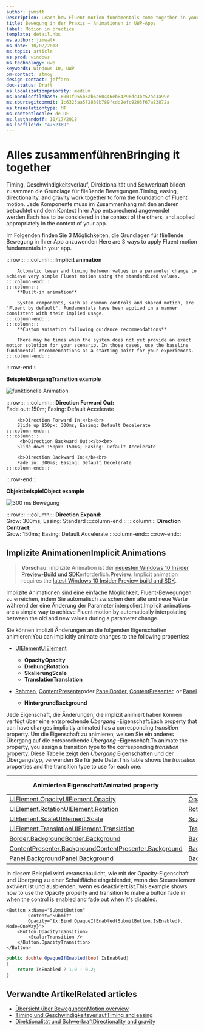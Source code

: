 ```yaml
---
author: jwmsft
Description: Learn how Fluent motion fundamentals come together in your app.
title: Bewegung in der Praxis – Animationen in UWP-Apps
label: Motion in practice
template: detail.hbs
ms.author: jimwalk
ms.date: 10/02/2018
ms.topic: article
ms.prod: windows
ms.technology: uwp
keywords: Windows 10, UWP
pm-contact: stmoy
design-contact: jeffarn
doc-status: Draft
ms.localizationpriority: medium
ms.openlocfilehash: 6001f955b3ab6a60446eb84296dc3bc52ad3a99e
ms.sourcegitcommit: 1c6325aa572868b789fcdd2efc9203f67a83872a
ms.translationtype: MT
ms.contentlocale: de-DE
ms.lasthandoff: 10/17/2018
ms.locfileid: "4752369"
---
```

# <a name="bringing-it-together"></a><span data-ttu-id="87e33-103">Alles zusammenführen</span><span class="sxs-lookup"><span data-stu-id="87e33-103">Bringing it together</span></span>

<span data-ttu-id="87e33-104">Timing, Geschwindigkeitsverlauf, Direktionalität und Schwerkraft bilden zusammen die Grundlage für fließende Bewegungen.</span><span class="sxs-lookup"><span data-stu-id="87e33-104">Timing, easing, directionality, and gravity work together to form the foundation of Fluent motion.</span></span> <span data-ttu-id="87e33-105">Jede Komponente muss im Zusammenhang mit den anderen betrachtet und dem Kontext Ihrer App entsprechend angewendet werden.</span><span class="sxs-lookup"><span data-stu-id="87e33-105">Each has to be considered in the context of the others, and applied appropriately in the context of your app.</span></span>

<span data-ttu-id="87e33-106">Im Folgenden finden Sie 3 Möglichkeiten, die Grundlagen für fließende Bewegung in Ihrer App anzuwenden.</span><span class="sxs-lookup"><span data-stu-id="87e33-106">Here are 3 ways to apply Fluent motion fundamentals in your app.</span></span>

:::row:::
    :::column:::
        **Implicit animation**

        Automatic tween and timing between values in a parameter change to achieve very simple Fluent motion using the standardized values.
    :::column-end:::
    :::column:::
        **Built-in animation**

        System components, such as common controls and shared motion, are "Fluent by default". Fundamentals have been applied in a manner consistent with their implied usage.
    :::column-end:::
    :::column:::
        **Custom animation following guidance recommendations**

        There may be times when the system does not yet provide an exact motion solution for your scenario. In those cases, use the baseline fundamental recommendations as a starting point for your experiences.
    :::column-end:::
:::row-end:::

**<span data-ttu-id="87e33-107">Beispielübergang</span><span class="sxs-lookup"><span data-stu-id="87e33-107">Transition example</span></span>**

![funktionelle Animation](images/pageRefresh.gif)

:::row:::
    :::column:::
        <b>Direction Forward Out:</b><br>
        Fade out: 150m; Easing: Default Accelerate

        <b>Direction Forward In:</b><br>
        Slide up 150px: 300ms; Easing: Default Decelerate
    :::column-end:::
    :::column:::
         <b>Direction Backward Out:</b><br>
        Slide down 150px: 150ms; Easing: Default Accelerate

        <b>Direction Backward In:</b><br>
        Fade in: 300ms; Easing: Default Decelerate
    :::column-end:::
:::row-end:::

**<span data-ttu-id="87e33-109">Objektbeispiel</span><span class="sxs-lookup"><span data-stu-id="87e33-109">Object example</span></span>**

 ![300 ms Bewegung](images/control.gif)

:::row:::
    :::column:::
        <b>Direction Expand:</b><br>
        Grow: 300ms; Easing: Standard
    :::column-end:::
    :::column:::
        <b>Direction Contract:</b><br>
        Grow: 150ms; Easing: Default Accelerate
    :::column-end:::
:::row-end:::

## <a name="implicit-animations"></a><span data-ttu-id="87e33-111">Implizite Animationen</span><span class="sxs-lookup"><span data-stu-id="87e33-111">Implicit Animations</span></span>

> <span data-ttu-id="87e33-112">**Vorschau**: implizite Animation ist der [neuesten Windows 10 Insider Preview-Build und SDK](https://insider.windows.com/for-developers/)erforderlich.</span><span class="sxs-lookup"><span data-stu-id="87e33-112">**Preview**: Implicit animation requires the [latest Windows 10 Insider Preview build and SDK](https://insider.windows.com/for-developers/).</span></span>

<span data-ttu-id="87e33-113">Implizite Animationen sind eine einfache Möglichkeit, Fluent-Bewegungen zu erreichen, indem Sie automatisch zwischen dem alte und neue Werte während der eine Änderung der Parameter interpoliert.</span><span class="sxs-lookup"><span data-stu-id="87e33-113">Implicit animations are a simple way to achieve Fluent motion by automatically interpolating between the old and new values during a parameter change.</span></span>

<span data-ttu-id="87e33-114">Sie können implizit Änderungen an die folgenden Eigenschaften animieren:</span><span class="sxs-lookup"><span data-stu-id="87e33-114">You can implicitly animate changes to the following properties:</span></span>

- [<span data-ttu-id="87e33-115">UIElement</span><span class="sxs-lookup"><span data-stu-id="87e33-115">UIElement</span></span>](/uwp/api/windows.ui.xaml.uielement)
  - **<span data-ttu-id="87e33-116">Opacity</span><span class="sxs-lookup"><span data-stu-id="87e33-116">Opacity</span></span>**
  - **<span data-ttu-id="87e33-117">Drehung</span><span class="sxs-lookup"><span data-stu-id="87e33-117">Rotation</span></span>**
  - **<span data-ttu-id="87e33-118">Skalierung</span><span class="sxs-lookup"><span data-stu-id="87e33-118">Scale</span></span>**
  - **<span data-ttu-id="87e33-119">Translation</span><span class="sxs-lookup"><span data-stu-id="87e33-119">Translation</span></span>**

- <span data-ttu-id="87e33-120">[Rahmen](/uwp/api/windows.ui.xaml.controls.border), [ContentPresenter](/uwp/api/windows.ui.xaml.controls.contentpresenter)oder [Panel](/uwp/api/windows.ui.xaml.controls.panel)</span><span class="sxs-lookup"><span data-stu-id="87e33-120">[Border](/uwp/api/windows.ui.xaml.controls.border), [ContentPresenter](/uwp/api/windows.ui.xaml.controls.contentpresenter), or [Panel](/uwp/api/windows.ui.xaml.controls.panel)</span></span>
  - **<span data-ttu-id="87e33-121">Hintergrund</span><span class="sxs-lookup"><span data-stu-id="87e33-121">Background</span></span>**

<span data-ttu-id="87e33-122">Jede Eigenschaft, die Änderungen, die implizit animiert haben können verfügt über eine entsprechende _Übergang_ -Eigenschaft.</span><span class="sxs-lookup"><span data-stu-id="87e33-122">Each property that can have changes implicitly animated has a corresponding _transition_ property.</span></span> <span data-ttu-id="87e33-123">Um die Eigenschaft zu animieren, weisen Sie ein anderes Übergang auf die entsprechende _Übergang_ -Eigenschaft.</span><span class="sxs-lookup"><span data-stu-id="87e33-123">To animate the property, you assign a transition type to the corresponding _transition_ property.</span></span> <span data-ttu-id="87e33-124">Diese Tabelle zeigt den _Übergang_ Eigenschaften und der Übergangstyp, verwenden Sie für jede Datei.</span><span class="sxs-lookup"><span data-stu-id="87e33-124">This table shows the _transition_ properties and the transition type to use for each one.</span></span>

| <span data-ttu-id="87e33-125">Animierten Eigenschaft</span><span class="sxs-lookup"><span data-stu-id="87e33-125">Animated property</span></span> | <span data-ttu-id="87e33-126">Übergang-Eigenschaft</span><span class="sxs-lookup"><span data-stu-id="87e33-126">Transition property</span></span> | <span data-ttu-id="87e33-127">Implizite Übergangstyp</span><span class="sxs-lookup"><span data-stu-id="87e33-127">Implicit transition type</span></span> |
| -- | -- | -- |
| [<span data-ttu-id="87e33-128">UIElement.Opacity</span><span class="sxs-lookup"><span data-stu-id="87e33-128">UIElement.Opacity</span></span>](/uwp/api/windows.ui.xaml.uielement.opacity) | [<span data-ttu-id="87e33-129">OpacityTransition</span><span class="sxs-lookup"><span data-stu-id="87e33-129">OpacityTransition</span></span>](/uwp/api/windows.ui.xaml.uielement.opacitytransition) | [<span data-ttu-id="87e33-130">ScalarTransition</span><span class="sxs-lookup"><span data-stu-id="87e33-130">ScalarTransition</span></span>](/uwp/api/windows.ui.xaml.scalartransition) |
| [<span data-ttu-id="87e33-131">UIElement.Rotation</span><span class="sxs-lookup"><span data-stu-id="87e33-131">UIElement.Rotation</span></span>](/uwp/api/windows.ui.xaml.uielement.rotation) | [<span data-ttu-id="87e33-132">RotationTransition</span><span class="sxs-lookup"><span data-stu-id="87e33-132">RotationTransition</span></span>](/uwp/api/windows.ui.xaml.uielement.rotationtransition) | [<span data-ttu-id="87e33-133">ScalarTransition</span><span class="sxs-lookup"><span data-stu-id="87e33-133">ScalarTransition</span></span>](/uwp/api/windows.ui.xaml.scalartransition) |
| [<span data-ttu-id="87e33-134">UIElement.Scale</span><span class="sxs-lookup"><span data-stu-id="87e33-134">UIElement.Scale</span></span>](/uwp/api/windows.ui.xaml.uielement.scale) | [<span data-ttu-id="87e33-135">ScaleTransition</span><span class="sxs-lookup"><span data-stu-id="87e33-135">ScaleTransition</span></span>](/uwp/api/windows.ui.xaml.uielement.scaletransition) | [<span data-ttu-id="87e33-136">Vector3Transition</span><span class="sxs-lookup"><span data-stu-id="87e33-136">Vector3Transition</span></span>](/uwp/api/windows.ui.xaml.uielement.vector3transition) |
| [<span data-ttu-id="87e33-137">UIElement.Translation</span><span class="sxs-lookup"><span data-stu-id="87e33-137">UIElement.Translation</span></span>](/uwp/api/windows.ui.xaml.uielement.scale) | [<span data-ttu-id="87e33-138">TranslationTransition</span><span class="sxs-lookup"><span data-stu-id="87e33-138">TranslationTransition</span></span>](/uwp/api/windows.ui.xaml.uielement.translationtransition) | [<span data-ttu-id="87e33-139">Vector3Transition</span><span class="sxs-lookup"><span data-stu-id="87e33-139">Vector3Transition</span></span>](/uwp/api/windows.ui.xaml.uielement.vector3transition) |
| [<span data-ttu-id="87e33-140">Border.Background</span><span class="sxs-lookup"><span data-stu-id="87e33-140">Border.Background</span></span>](/uwp/api/windows.ui.xaml.controls.border.background) | [<span data-ttu-id="87e33-141">BackgroundTransition</span><span class="sxs-lookup"><span data-stu-id="87e33-141">BackgroundTransition</span></span>](/uwp/api/windows.ui.xaml.controls.border.backgroundtransition) | [<span data-ttu-id="87e33-142">BrushTransition</span><span class="sxs-lookup"><span data-stu-id="87e33-142">BrushTransition</span></span>](//uwp/api/windows.ui.xaml.uielement.brushtransition) |
| [<span data-ttu-id="87e33-143">ContentPresenter.Background</span><span class="sxs-lookup"><span data-stu-id="87e33-143">ContentPresenter.Background</span></span>](/uwp/api/windows.ui.xaml.controls.contentpresenter.background) | [<span data-ttu-id="87e33-144">BackgroundTransition</span><span class="sxs-lookup"><span data-stu-id="87e33-144">BackgroundTransition</span></span>](/uwp/api/windows.ui.xaml.controls.contentpresenter.backgroundtransition) | [<span data-ttu-id="87e33-145">BrushTransition</span><span class="sxs-lookup"><span data-stu-id="87e33-145">BrushTransition</span></span>](//uwp/api/windows.ui.xaml.uielement.brushtransition) |
| [<span data-ttu-id="87e33-146">Panel.Background</span><span class="sxs-lookup"><span data-stu-id="87e33-146">Panel.Background</span></span>](/uwp/api/windows.ui.xaml.controls.panel.background) | [<span data-ttu-id="87e33-147">BackgroundTransition</span><span class="sxs-lookup"><span data-stu-id="87e33-147">BackgroundTransition</span></span>](/uwp/api/windows.ui.xaml.controls.panel.backgroundtransition)  | [<span data-ttu-id="87e33-148">BrushTransition</span><span class="sxs-lookup"><span data-stu-id="87e33-148">BrushTransition</span></span>](//uwp/api/windows.ui.xaml.uielement.brushtransition) |

<span data-ttu-id="87e33-149">In diesem Beispiel wird veranschaulicht, wie mit der Opacity-Eigenschaft und Übergang zu einer Schaltfläche eingeblendet, wenn das Steuerelement aktiviert ist und ausblenden, wenn es deaktiviert ist.</span><span class="sxs-lookup"><span data-stu-id="87e33-149">This example shows how to use the Opacity property and transition to make a button fade in when the control is enabled and fade out when it's disabled.</span></span>

```xaml
<Button x:Name="SubmitButton"
        Content="Submit"
        Opacity="{x:Bind OpaqueIfEnabled(SubmitButton.IsEnabled), Mode=OneWay}">
    <Button.OpacityTransition>
        <ScalarTransition />
    </Button.OpacityTransition>
</Button>
```

```csharp
public double OpaqueIfEnabled(bool IsEnabled)
{
    return IsEnabled ? 1.0 : 0.2;
}
```

## <a name="related-articles"></a><span data-ttu-id="87e33-150">Verwandte Artikel</span><span class="sxs-lookup"><span data-stu-id="87e33-150">Related articles</span></span>

- [<span data-ttu-id="87e33-151">Übersicht über Bewegungen</span><span class="sxs-lookup"><span data-stu-id="87e33-151">Motion overview</span></span>](index.md)
- [<span data-ttu-id="87e33-152">Timing und Geschwindigkeitsverlauf</span><span class="sxs-lookup"><span data-stu-id="87e33-152">Timing and easing</span></span>](timing-and-easing.md)
- [<span data-ttu-id="87e33-153">Direktionalität und Schwerkraft</span><span class="sxs-lookup"><span data-stu-id="87e33-153">Directionality and gravity</span></span>](directionality-and-gravity.md)